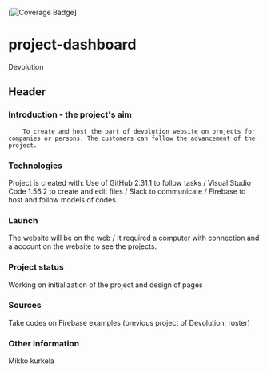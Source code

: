 [![Coverage Badge](https://img.shields.io/endpoint?url=https://gist.githubusercontent.com/RonanCadot/97cd1718d218b973104e73446b5cdeec/raw/project-dashboard_main.json)]

# project-dashboard
Devolution

## Header

### Introduction - the project's aim
        To create and host the part of devolution website on projects for companies or persons. The customers can follow the advancement of the project.
### Technologies
Project is created with:
        Use of GitHub 2.31.1 to follow tasks / Visual Studio Code 1.56.2 to create and edit files / Slack to communicate / Firebase to host and follow models of codes.
### Launch
The website will be on the web / It required a computer with connection and a account on the website to see the projects.
###  Project status
Working on initialization of the project and design of pages
###  Sources
Take codes on Firebase examples (previous project of Devolution: roster)
###  Other information
Mikko kurkela